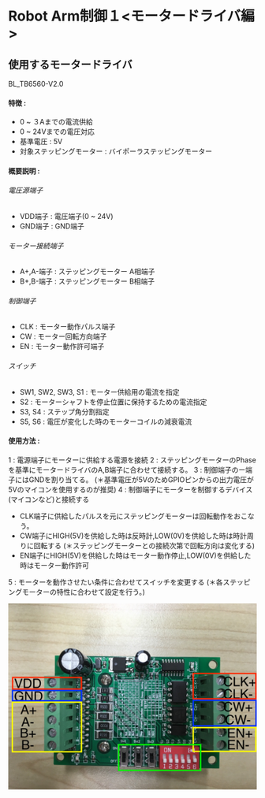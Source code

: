# Robot Arm制御１<モータードライバ編>

## 使用するモータードライバ
BL_TB6560-V2.0

#### 特徴 :
* 0 ~ ３Aまでの電流供給
* 0 ~ 24Vまでの電圧対応
* 基準電圧 : 5V
* 対象ステッピングモーター : バイポーラステッピングモーター

#### 概要説明 :
###### 電圧源端子
* VDD端子 : 電圧端子(0 ~ 24V)
* GND端子 : GND端子

###### モーター接続端子
* A+,A-端子 : ステッピングモーター A相端子
* B+,B-端子 : ステッピングモーター B相端子

###### 制御端子
* CLK : モーター動作パルス端子
* CW : モーター回転方向端子
* EN : モーター動作許可端子

###### スイッチ
* SW1, SW2, SW3, S1 : モーター供給用の電流を指定
* S2 : モーターシャフトを停止位置に保持するための電流指定
* S3, S4 : ステップ角分割指定
* S5, S6 : 電圧が変化した時のモーターコイルの減衰電流


#### 使用方法 :
1 : 電源端子にモーターに供給する電源を接続
2 : ステッピングモーターのPhaseを基準にモータードライバのA,B端子に合わせて接続する。
3 : 制御端子のー端子にはGNDを割り当てる。
(＊基準電圧が5VのためGPIOピンからの出力電圧が5Vのマイコンを使用するのが推奨)
4 : 制御端子にモーターを制御するデバイス(マイコンなど)と接続する
* CLK端子に供給したパルスを元にステッピングモーターは回転動作をおこなう。
* CW端子にHIGH(5V)を供給した時は反時計,LOW(0V)を供給した時は時計周りに回転する
(＊ステッピングモーターとの接続次第で回転方向は変化する)
* EN端子にHIGH(5V)を供給した時はモーター動作停止,LOW(0V)を供給した時はモーター動作許可

5 : モーターを動作させたい条件に合わせてスイッチを変更する
(＊各ステッピングモーターの特性に合わせて設定を行う。)

![driver1](./img/driver.jpg)
